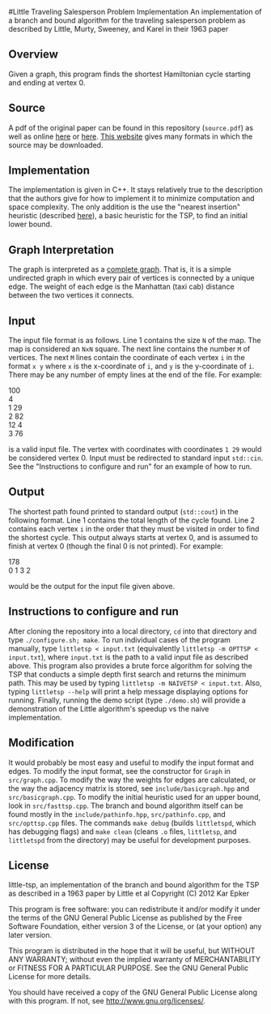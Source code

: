 #Little Traveling Salesperson Problem Implementation
An implementation of a branch and bound algorithm for the traveling salesperson problem as described by Little, Murty, Sweeney, and Karel in their 1963 paper

## Overview
Given a graph, this program finds the shortest Hamiltonian cycle starting and ending at vertex 0.

## Source
A pdf of the original paper can be found in this repository (`source.pdf`) as well as online [here](http://dspace.mit.edu/bitstream/handle/1721.1/46828/algorithmfortrav00litt.pdf) or [here](http://ia600502.us.archive.org/15/items/algorithmfortrav00litt/algorithmfortrav00litt.pdf). [This website](http://archive.org/details/algorithmfortrav00litt) gives many formats in which the source may be downloaded.

## Implementation
The implementation is given in C++. It stays relatively true to the description that the authors give for how to implement it to minimize computation and space complexity. The only addition is the use the "nearest insertion" heuristic (described [here](http://www.ida.liu.se/~TDDB19/reports_2003/htsp.pdf)), a basic heuristic for the TSP, to find an initial lower bound.

## Graph Interpretation
The graph is interpreted as a [complete graph](http://en.wikipedia.org/wiki/Complete_graph). That is, it is a simple undirected graph in which every pair of vertices is connected by a unique edge. The weight of each edge is the Manhattan (taxi cab) distance between the two vertices it connects.

## Input
The input file format is as follows. Line 1 contains the size `N` of the map. The map is considered an `NxN` square. The next line contains the number `M` of vertices. The next `M` lines contain the coordinate of each vertex `i` in the format `x y` where `x` is the x-coordinate of `i`, and `y` is the y-coordinate of `i`. There may be any number of empty lines at the end of the file. For example:

100  
4  
1 29  
2 82  
12 4  
3 76  

is a valid input file. The vertex with coordinates with coordinates `1 29` would be considered vertex 0. Input must be redirected to standard input `std::cin`. See the "Instructions to configure and run" for an example of how to run.

## Output
The shortest path found printed to standard output (`std::cout`) in the following format. Line 1 contains the total length of the cycle found. Line 2 contains each vertex `i` in the order that they must be visited in order to find the shortest cycle. This output always starts at vertex 0, and is assumed to finish at vertex 0 (though the final 0 is not printed). For example:

178  
0 1 3 2  

would be the output for the input file given above.

## Instructions to configure and run
After cloning the repository into a local directory, `cd` into that directory and type `./configure.sh; make`. To run individual cases of the program manually, type `littletsp < input.txt` (equivalently `littletsp -m OPTTSP < input.txt`), where `input.txt` is the path to a valid input file as described above. This program also provides a brute force algorithm for solving the TSP that conducts a simple depth first search and returns the minimum path. This may be used by typing `littletsp -m NAIVETSP < input.txt`. Also, typing `littletsp --help` will print a help message displaying options for running. Finally, running the demo script (type `./demo.sh`) will provide a demonstration of the Little algorithm's speedup vs the naive implementation.

## Modification
It would probably be most easy and useful to modify the input format and edges. To modify the input format, see the constructor for `Graph` in `src/graph.cpp`. To modify the way the weights for edges are calculated, or the way the adjacency matrix is stored, see `include/basicgraph.hpp` and `src/basicgraph.cpp`. To modify the initial heuristic used for an upper bound, look in `src/fasttsp.cpp`. The branch and bound algorithm itself can be found mostly in the `include/pathinfo.hpp`, `src/pathinfo.cpp`, and `src/opttsp.cpp` files. The commands `make debug` (builds `littletspd`, which has debugging flags) and `make clean` (cleans `.o` files, `littletsp`, and `littletspd` from the directory) may be useful for development purposes.

## License
little-tsp, an implementation of the branch and bound algorithm for the TSP as described in a 1963 paper by Little et al 
Copyright (C) 2012 Kar Epker

This program is free software: you can redistribute it and/or modify it under the terms of the GNU General Public License as published by the Free Software Foundation, either version 3 of the License, or (at your option) any later version.

This program is distributed in the hope that it will be useful, but WITHOUT ANY WARRANTY; without even the implied warranty of MERCHANTABILITY or FITNESS FOR A PARTICULAR PURPOSE. See the GNU General Public License for more details.

You should have received a copy of the GNU General Public License along with this program.  If not, see <http://www.gnu.org/licenses/>.
